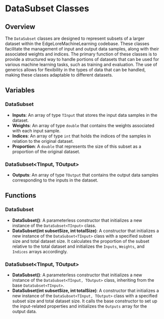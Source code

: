 # DataSubset Classes

## Overview
The `DataSubset` classes are designed to represent subsets of a larger dataset within the EdgeLoreMachineLearning codebase. These classes facilitate the management of input and output data samples, along with their associated weights and indices. The primary function of these classes is to provide a structured way to handle portions of datasets that can be used for various machine learning tasks, such as training and evaluation. The use of generics allows for flexibility in the types of data that can be handled, making these classes adaptable to different datasets.

## Variables

### DataSubset<TInput>
- **Inputs**: An array of type `TInput` that stores the input data samples in the dataset.
- **Weights**: An array of type `double` that contains the weights associated with each input sample.
- **Indices**: An array of type `int` that holds the indices of the samples in relation to the original dataset.
- **Proportion**: A `double` that represents the size of this subset as a proportion of the original dataset.

### DataSubset<TInput, TOutput>
- **Outputs**: An array of type `TOutput` that contains the output data samples corresponding to the inputs in the dataset.

## Functions

### DataSubset<TInput>
- **DataSubset()**: A parameterless constructor that initializes a new instance of the `DataSubset<TInput>` class.
- **DataSubset(int subsetSize, int totalSize)**: A constructor that initializes a new instance of the `DataSubset<TInput>` class with a specified subset size and total dataset size. It calculates the proportion of the subset relative to the total dataset and initializes the `Inputs`, `Weights`, and `Indices` arrays accordingly.

### DataSubset<TInput, TOutput>
- **DataSubset()**: A parameterless constructor that initializes a new instance of the `DataSubset<TInput, TOutput>` class, inheriting from the base `DataSubset<TInput>`.
- **DataSubset(int subsetSize, int totalSize)**: A constructor that initializes a new instance of the `DataSubset<TInput, TOutput>` class with a specified subset size and total dataset size. It calls the base constructor to set up the input-related properties and initializes the `Outputs` array for the output data.